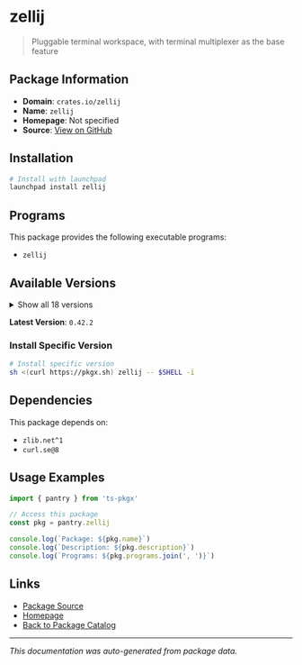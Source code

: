 # zellij

> Pluggable terminal workspace, with terminal multiplexer as the base feature

## Package Information

- **Domain**: `crates.io/zellij`
- **Name**: `zellij`
- **Homepage**: Not specified
- **Source**: [View on GitHub](https://github.com/pkgxdev/pantry/tree/main/projects/crates.io/zellij/package.yml)

## Installation

```bash
# Install with launchpad
launchpad install zellij
```

## Programs

This package provides the following executable programs:

- `zellij`

## Available Versions

<details>
<summary>Show all 18 versions</summary>

- `0.42.2`, `0.42.1`, `0.42.0`, `0.41.2`, `0.41.1`
- `0.41.0`, `0.40.1`, `0.40.0`, `0.39.2`, `0.39.1`
- `0.39.0`, `0.38.2`, `0.38.1`, `0.38.0`, `0.37.2`
- `0.37.1`, `0.37.0`, `0.36.0`

</details>

**Latest Version**: `0.42.2`

### Install Specific Version

```bash
# Install specific version
sh <(curl https://pkgx.sh) zellij -- $SHELL -i
```

## Dependencies

This package depends on:

- `zlib.net^1`
- `curl.se@8`

## Usage Examples

```typescript
import { pantry } from 'ts-pkgx'

// Access this package
const pkg = pantry.zellij

console.log(`Package: ${pkg.name}`)
console.log(`Description: ${pkg.description}`)
console.log(`Programs: ${pkg.programs.join(', ')}`)
```

## Links

- [Package Source](https://github.com/pkgxdev/pantry/tree/main/projects/crates.io/zellij/package.yml)
- [Homepage](#)
- [Back to Package Catalog](../../package-catalog.md)

---

*This documentation was auto-generated from package data.*
